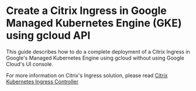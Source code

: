 # Create a Citrix Ingress in Google Managed Kubernetes Engine (GKE) using gcloud API

This guide describes how to do a complete deployment of a Citrix Ingress in Google's Managed Kubernetes Engine using gcloud without using Google Cloud's UI console.

For more information on Citrix's Ingress solution, please read [Citrix Kubernetes Ingress Controller](https://github.com/citrix/citrix-k8s-ingress-controller)
